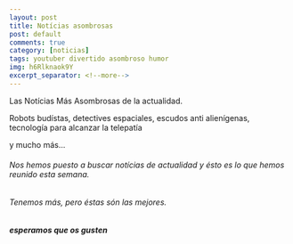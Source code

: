 ```yaml
---
layout: post
title: Notícias asombrosas
post: default
comments: true
category: [noticias]
tags: youtuber divertido asombroso humor
img: h6Rlknaok9Y
excerpt_separator: <!--more-->
---
```


Las Notícias Más Asombrosas de la actualidad.

Robots budístas, detectives espaciales, escudos anti alienígenas, tecnología para alcanzar la telepatía

y mucho más...


<!--more-->


###### Nos hemos puesto a buscar notícias de actualidad y ésto es lo que hemos reunido esta semana.

###### Tenemos más, pero éstas són las mejores.

##### esperamos que os gusten